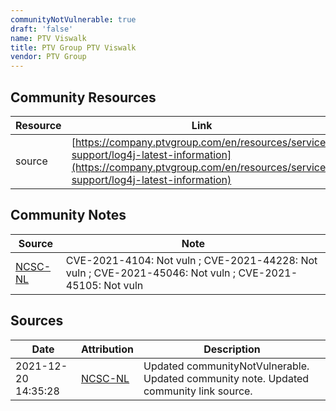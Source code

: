 ```yaml
---
communityNotVulnerable: true
draft: 'false'
name: PTV Viswalk
title: PTV Group PTV Viswalk
vendor: PTV Group
---
```



## Community Resources
| Resource | Link |
| --- | --- |
| source | [https://company.ptvgroup.com/en/resources/service-support/log4j-latest-information](https://company.ptvgroup.com/en/resources/service-support/log4j-latest-information) |

## Community Notes
| Source | Note |
| --- | --- |
| [NCSC-NL](https://github.com/NCSC-NL/log4shell/blob/main/software/README.md) | CVE-2021-4104: Not vuln ; CVE-2021-44228: Not vuln ; CVE-2021-45046: Not vuln ; CVE-2021-45105: Not vuln </ul> |

## Sources
| Date | Attribution | Description |
| --- | --- | --- |
| 2021-12-20 14:35:28 | [NCSC-NL](https://github.com/NCSC-NL/log4shell/blob/main/software/README.md) | Updated communityNotVulnerable. Updated community note. Updated community link source.  |

